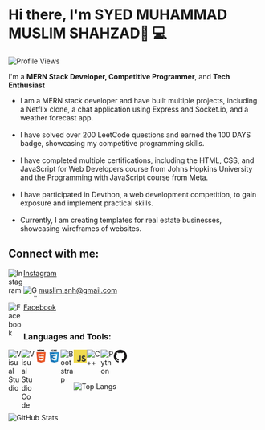 <h1> Hi there, I'm SYED MUHAMMAD MUSLIM SHAHZAD👋 💻</h1>
<img src="https://komarev.com/ghpvc/?username=Syed-Muslim-19&style=flat-square&color=blue" alt="Profile Views"/>

<p>I'm a <b>MERN Stack Developer, Competitive Programmer</b>, and <b>Tech Enthusiast</b></p>
<ul>
  <li>I am a MERN stack developer and have built multiple projects, including a Netflix clone, a chat application using Express and Socket.io, and a weather forecast app.</li>
  <br>
  <li>I have solved over 200 LeetCode questions and earned the 100 DAYS badge, showcasing my competitive programming skills.</li>
  <br>
  <li>I have completed multiple certifications, including the HTML, CSS, and JavaScript for Web Developers course from Johns Hopkins University and the Programming with JavaScript course from Meta.</li>
  <br>
  <li>I have participated in Devthon, a web development competition, to gain exposure and implement practical skills.</li>
  <br>
  <li>Currently, I am creating templates for real estate businesses, showcasing wireframes of websites.</li>
</ul>

<h2>Connect with me:</h2>
<img align="left" alt="Instagram" width="30px" src="https://raw.githubusercontent.com/n3wt0n/n3wt0n/master/assets/instagram.png"/>
<a href="https://www.instagram.com/syed_muslim_015/">Instagram</a>
<br>
<br>
<img align="left" alt="Gmail" width="30px" height="22px" src="https://e7.pngegg.com/pngimages/358/32/png-clipart-inbox-by-gmail-computer-icons-ios-email-gmail-angle-rectangle.png"/>
<a href="mailto:muslim.snh@gmail.com">muslim.snh@gmail.com</a>
<br />
<br />
<img align="left" alt="Facebook" width="30px" src="https://e7.pngegg.com/pngimages/175/452/png-clipart-facebook-logo-facebook-icon-logo-facebook-icon-blue-text.png"/>
<a href="https://www.facebook.com/profile.php?id=100009320153454&mibextid=LQQJ4d">Facebook</a>
<br />
<br />

### Languages and Tools:

<img align="left" alt="Visual Studio" width="26px" src="https://visualstudio.microsoft.com/wp-content/uploads/2019/06/BrandVisualStudioWin2019-3.svg" />
<img align="left" alt="Visual Studio Code" width="26px" src="https://e7.pngegg.com/pngimages/100/690/png-clipart-visual-studio-code-microsoft-visual-studio-source-code-text-editor-microsoft-blue-angle.png" />
<img align="left" alt="HTML5" width="26px" src="https://raw.githubusercontent.com/github/explore/80688e429a7d4ef2fca1e82350fe8e3517d3494d/topics/html/html.png" />
<img align="left" alt="CSS3" width="26px" src="https://raw.githubusercontent.com/github/explore/80688e429a7d4ef2fca1e82350fe8e3517d3494d/topics/css/css.png" />
<img align="left" alt="Bootstrap" width="26px" src="https://e7.pngegg.com/pngimages/263/831/png-clipart-bootstrap-logo-computer-software-web-application-portable-document-format-b-purple-template.png" />
<img align="left" alt="JavaScript" width="26px" src="https://raw.githubusercontent.com/github/explore/80688e429a7d4ef2fca1e82350fe8e3517d3494d/topics/javascript/javascript.png" />
<img align="left" alt="C++" width="28px" src="https://e7.pngegg.com/pngimages/889/976/png-clipart-the-c-programming-language-computer-programming-programming-miscellaneous-blue.png" />
<img align="left" alt="Python" width="26px" src="https://e7.pngegg.com/pngimages/140/948/png-clipart-blue-and-yellow-logo-python-logo-programmer-fierce-python-s-cdr-angle.png" />
<img align="left" alt="GitHub" width="26px" src="https://raw.githubusercontent.com/github/explore/78df643247d429f6cc873026c0622819ad797942/topics/github/github.png" />
<br />
<br />
<br />

![Top Langs](https://github-readme-stats.vercel.app/api/top-langs/?username=Syed-Muslim-19&langs_count=8)

<br />

![GitHub Stats](https://github-readme-stats.vercel.app/api?username=Syed-Muslim-19&theme=default&show_icons=true)
